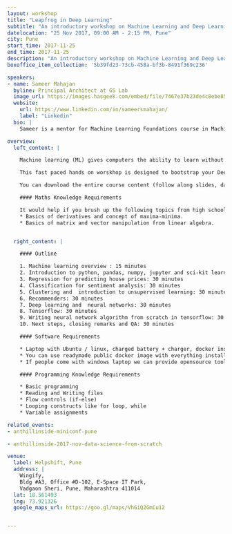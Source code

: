 ```yaml
---
layout: workshop
title: "Leapfrog in Deep Learning"
subtitle: "An introductory workshop on Machine Learning and Deep Learning"
datelocation: "25 Nov 2017, 09:00 AM - 2:15 PM, Pune"
city: Pune
start_time: 2017-11-25
end_time: 2017-11-25
description: "An introductory workshop on Machine Learning and Deep Learning"
boxoffice_item_collection: '5b39fd23-73cb-458a-bf3b-8491f369c236'

speakers:
- name: Sameer Mahajan
  byline: Principal Architect at GS Lab
  image_url: https://images.hasgeek.com/embed/file/7467e37b23de4c8ebe851c37ba11ddf2
  website:
    url: https://www.linkedin.com/in/sameersmahajan/
    label: "Linkedin"
  bio: |
    Sameer is a mentor for Machine Learning Foundations course in Machine Learning Specialization on Coursera. He have 22 years of experience in software industry in companies like Microsoft, Symantec etc. across US and India. He holds 8 US patents issued in his name with a few more in the pipeline. He is an alumnus of IIT Bombay and Georgia Tech CS departments. He have taught ML 101 to over 100 students in his current company GS Lab where he work as a Principal Architect.

overview:
  left_content: |

    Machine learning (ML) gives computers the ability to learn without being explicitly programmed. Evolved from the study of pattern recognition and computational learning theory in artificial intelligence, ML explores the study and construction of algorithms that can learn from and make predictions on data through building a model from sample inputs. It’s a really exciting & impactful phase in the ML journey. Today, every time you go to a website, most likely there’s a ML algorithm behind the scenes, analysing the data and interactions, radically heightening your experience using ML

    This fast paced hands on worskhop is designed to bootstrap your Deep Learning. It quickly on boards Machine Learning concepts like regression, classification,matrix factorization etc. It introduces algorithms like k Nearest Neighbors, k means, recommender systems etc. It brings in tools like python for quick coding,pandas and numpy for data munging, matplotlib for visualization, scikit-learn for ready made machine learning algorithms. It does so with real life use cases like predicting house sale prices, sentiment analysis using restaurant reviews; real life data like people wikipedia, adult income data etc. and lots of hands on coding. We dive into intuition behind commonly popular algorithm of gradient descent, forward and backward propagation in neural networks. This approach helps imbibe the concepts effectively. We go onto implementing logistic regression as single layer neural network from scratch completely in python. Later we implement generic multi layer neural network in tensorflow.

    You can download the entire course content (follow along slides, data for hands on assignments, developed code for all hands on assignments) from [github repository](https://github.com/sameermahajan/MLWorkshop). During the course you will develop all the code outlined here from scratch under the guidance of the instructor. I hope that you continue referring to programs developed here for tools, technologies and techniques (3 Ts) even as you progress through your Deep Learning career! Good Luck!

    #### Maths Knowledge Requirements

    It would help if you brush up the following topics from high school. Although these are not mandatory, we will cover enough details at the time of workshop.
    * Basics of derivatives and concept of maxima-minima.
    * Basics of matrix and vector manipulation from linear algebra.


  right_content: |

    #### Outline

    1. Machine learning overview : 15 minutes
    2. Introduction to python, pandas, numpy, jupyter and sci-kit learn: 45 minutes
    3. Regression for predicting house prices: 30 minutes
    4. Classification for sentiment analysis: 30 minutes
    5. Clustering and  introduction to unsupervised learning: 30 minutes
    6. Recommenders: 30 minutes
    7. Deep learning and  neural networks: 30 minutes
    8. Tensorflow: 30 minutes
    9. Writing neural network algorithm from scratch in tensorflow: 30 minutes
    10. Next steps, closing remarks and QA: 30 minutes

    #### Software Requirements

    * Laptop with Ubuntu / linux, charged battery + charger, docker installed.
    * You can use readymade public docker image with everything installed including tensorflow from gcr.io (run it as sudo docker run -it -p 8888:8888 gcr.io/tensorflow/tensorflow)
    * If people come with windows laptop we can provide opensource tools like graphlab create etc. We can publish the details upfront so that they can come prepared with all these pre installed.

    #### Programming Knowledge Requirements

    * Basic programming
    * Reading and Writing files
    * Flow controls (if-else)
    * Looping constructs like for loop, while
    * Variable assignments

related_events:
- anthillinside-miniconf-pune

- anthillinside-2017-nov-data-science-from-scratch

venue:
  label: Helpshift, Pune
  address: |
    Wingify,
    Bldg #A3, Office #D-102, E-Space IT Park,  
    Vadgaon Sheri, Pune, Maharashtra 411014
  lat: 18.561493
  lng: 73.921326
  google_maps_url: https://goo.gl/maps/VhGiQ2GmCu12


---
```

